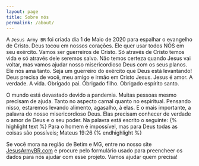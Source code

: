 ```yaml
---
layout: page
title: Sobre nós
permalink: /about/
---
```


A `Jesus Army BR` foi criada dia 1 de Maio de 2020 para espalhar o evangelho de Cristo. Deus tocou em nossos corações. Ele quer usar todos NÓS em seu exército. Vamos ser guerreiros de Cristo. Só através de Cristo temos vida e só através dele seremos salvo. Não temos certeza quando Jesus vai voltar, mas vamos ajudar nosso misericordioso Deus com os seus planos. Ele nós ama tanto. Seja um guerreiro do exército que Deus está levantando! Deus precisa de você, meu amigo e irmão em Cristo Jesus. Jesus é amor. A verdade. A vida. Obrigado pai. Obrigado filho. Obrigado espírito santo.

O mundo está devastado devido a pandemia. Muitas pessoas mesmo precisam de ajuda. Tanto no aspecto carnal quanto no espiritual. Pensando nisso, estaremos levando alimento, agasalho, à elas. E o mais importante, a palavra do nosso misericordioso Deus. Elas precisam conhecer de verdade o amor de Deus e o seu poder. Na palavra está escrito o seguinte:
{% highlight text %}
Para o homem é impossível, mas para Deus todas as coisas são possíveis; Mateus 19:26
{% endhighlight %}

Se você mora na região de Betim e MG, entre no nosso site [JesusArmyBR.com][jesusarmybr] e procure pelo formulário usado para preencheer os dados para nós ajudar com esse projeto. Vamos ajudar quem precisa! 


[jesusarmybr]: http://www.jesusarmybr.com

